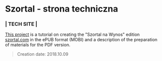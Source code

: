 # Szortal - strona techniczna

### | TECH SITE |


[This project](https://andrzejpuzynski.github.io/szortal-tech/) is a tutorial on creating the "Szortal na Wynos" edition [szortal.com](http://www.szortal.com/nawynos) in the ePUB format (MOBI) and a description of the preparation of materials for the PDF version.


> Creation date: 2018.10.09